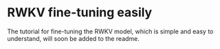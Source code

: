 # RWKV fine-tuning easily 

The tutorial for fine-tuning the RWKV model, which is simple and easy to understand, will soon be added to the readme.